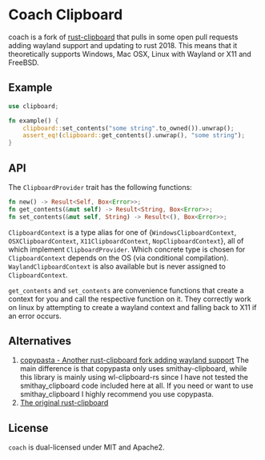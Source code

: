 # Coach Clipboard

coach is a fork of [rust-clipboard](https://github.com/aweinstock314/rust-clipboard) that
pulls in some open pull requests adding wayland support and updating to rust 2018. This means that it
theoretically supports Windows, Mac OSX, Linux with Wayland or X11 and FreeBSD.

## Example

```rust
use clipboard;

fn example() {
    clipboard::set_contents("some string".to_owned()).unwrap();
    assert_eq!(clipboard::get_contents().unwrap(), "some string");
}
```

## API

The `ClipboardProvider` trait has the following functions:

```rust
fn new() -> Result<Self, Box<Error>>;
fn get_contents(&mut self) -> Result<String, Box<Error>>;
fn set_contents(&mut self, String) -> Result<(), Box<Error>>;
```

`ClipboardContext` is a type alias for one of {`WindowsClipboardContext`, `OSXClipboardContext`, `X11ClipboardContext`, `NopClipboardContext`}, all of which implement `ClipboardProvider`. Which concrete type is chosen for `ClipboardContext` depends on the OS (via conditional compilation). `WaylandClipboardContext` is also available but is never assigned to `ClipboardContext`.


`get_contents` and `set_contents` are convenience functions that create a context for you and call the respective function on it. They correctly work on linux by attempting to create a wayland context and falling back to X11 if an error occurs.

## Alternatives

1. [copypasta - Another rust-clipboard fork adding wayland support](https://github.com/alacritty/copypasta)
    The main difference is that copypasta only uses smithay-clipboard, while this library is mainly using
    wl-clipboard-rs since I have not tested the smithay_clipboard code included here at all.  If you need
    or want to use smithay_clipboard I highly recommend you use copypasta.
1. [The original rust-clipboard](https://github.com/aweinstock314/rust-clipboard)

## License

`coach` is dual-licensed under MIT and Apache2.
